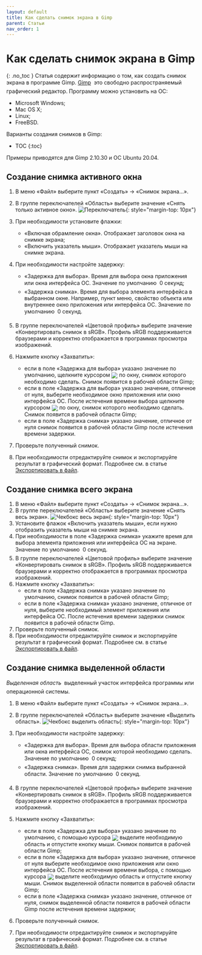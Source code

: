 ```yaml
---
layout: default
title: Как сделать снимок экрана в Gimp
parent: Статьи
nav_order: 1
---
```


# Как сделать снимок экрана в Gimp
{: .no_toc } 
Статья содержит информацию о том, как создать снимок экрана в программе Gimp.
[Gimp](https://ru.wikipedia.org/wiki/GIMP) &#151; это свободно распространяемый графический редактор.
Программу можно установить на ОС: 
- Microsoft Windows;
- Mac OS X;
- Linux;
- FreeBSD.

Варианты создания снимков в Gimp:
* TOC
{:toc}

Примеры приводятся для Gimp 2.10.30 и ОС Ubuntu 20.04.

## Создание снимка активного окна 
1. В  меню &laquo;Файл&raquo; выберите пункт &laquo;Создать&raquo; &rarr; &laquo;Снимок экрана...&raquo;.
2. В группе переключателей &laquo;Область&raquo; выберите значение &laquo;Снять только активное окно&raquo;.
    ![Переключатель](https://digit-dev.net/Images/Printscreen3-8.jpg){: style="margin-top: 10px"}
3. При необходимости установите флажки: 
   - &laquo;Включая обрамление окна&raquo;. Отображает заголовок окна на снимке экрана;
   - &laquo;Включить указатель мыши&raquo;. Отображает указатель мыши на снимке экрана.
4. При необходимости настройте задержку:
    - &laquo;Задержка для выбора&raquo;. Время для выбора окна приложения или окна интерфейса ОС. Значение по умолчанию &#150; 0 секунд;
    - &laquo;Задержка снимка&raquo;. Время для выбора элемента интерфейса в выбранном окне. Например, пункт меню, свойство объекта или внутреннее окно приложения или интерфейса ОС. Значение по умолчанию &#150; 0 секунд.
5. В группе переключателей &laquo;Цветовой профиль&raquo; выберите значение &laquo;Конвертировать снимок в sRGB&raquo;. Профиль sRGB поддерживается браузерами и корректно отображается в программах просмотра изображений.
6. Нажмите кнопку &laquo;Захватить&raquo;:
    - если в поле &laquo;Задержка для выбора&raquo; указано значение по умолчанию, щелкните курсором <img  style="display: inline; vertical-align: middle;" src="https://digit-dev.net/Images/Printscreen_new.jpg"> по окну, снимок которого необходимо сделать. Снимок появится в рабочей области Gimp;
    - если в поле &laquo;Задержка для выбора&raquo; указано значение, отличное от нуля, выберите необходимое окно приложения или окно интерфейса ОС. После истечения времени выбора щелкните курсором <img  style="display: inline; vertical-align: middle;" src="https://digit-dev.net/Images/Printscreen_new.jpg"> по окну, снимок которого необходимо сделать. Снимок появится в рабочей области Gimp;
    - если в поле &laquo;Задержка снимка&raquo; указано значение, отличное от нуля снимок появится в рабочей области Gimp после истечения времени задержки.
    
7. Проверьте полученный снимок.
8. При необходимости отредактируйте снимок и экспортируйте результат в графический формат. Подробнее см. в статье [Экспортировать  в файл](https://docs.gimp.org/2.10/ru/gimp-export-dialog.html).

## Создание снимка всего экрана

1. В меню &laquo;Файл&raquo; выберите пункт &laquo;Создать&raquo; &rarr; &laquo;Снимок экрана...&raquo;.
2. В группе переключателей &laquo;Область&raquo; выберите значение &laquo;Снять весь экран&raquo;.
    ![Чекбокс весь экран](https://digit-dev.net/Images/Printscreen3-7.jpg){: style="margin-top: 10px"}
3. Установите флажок &laquo;Включить указатель мыши&raquo;, если нужно отобразить указатель мыши на снимке экрана. 
4. При необходимости в поле &laquo;Задержка снимка&raquo; укажите время для выбора элемента приложения или интерфейса ОС на экране. Значение по умолчанию &#150; 0 секунд.
5. В группе переключателей &laquo;Цветовой профиль&raquo; выберите значение &laquo;Конвертировать снимок в sRGB&raquo;. Профиль sRGB поддерживается браузерами и корректно отображается в программах просмотра изображений.
6. Нажмите кнопку &laquo;Захватить&raquo;: 
    - если в поле &laquo;Задержка снимка&raquo; указано значение по умолчанию, снимок появится в рабочей области Gimp;
    - если в поле &laquo;Задержка снимка&raquo; указано значение, отличное от нуля, выберите необходимый элемент приложения или интерфейса ОС. После истечения времени задержки снимок появится в рабочей области Gimp. 
7. Проверьте полученный снимок.
8. При необходимости отредактируйте снимок и экспортируйте результат в графический формат. Подробнее см. в статье [Экспортировать  в файл](https://docs.gimp.org/2.10/ru/gimp-export-dialog.html).

## Создание снимка выделенной области

*Выделенная область* &#151; выделенный участок интерфейса программы или операционной системы.
1. В  меню &laquo;Файл&raquo; выберите пункт &laquo;Создать&raquo; &rarr; &laquo;Снимок экрана...&raquo;. 
2. В группе переключателей &laquo;Область&raquo; выберите значение &laquo;Выделить область&raquo;.
     ![Чекбокс выделить область](https://digit-dev.net/Images/Printscreen3-9.jpg){: style="margin-top: 10px"}
3. При необходимости настройте задержку:
    - &laquo;Задержка для выбора&raquo;. Время для выбора области приложения или окна интерфейса ОС, снимок которой необходимо сделать. Значение по умолчанию &#150; 0 секунд;
    - &laquo;Задержка снимка&raquo;. Время для задержки снимка выбранной области. Значение по умолчанию &#150; 0 секунд.
4. В группе переключателей &laquo;Цветовой профиль&raquo; выберите значение &laquo;Конвертировать снимок в sRGB&raquo;. Профиль sRGB поддерживается браузерами и корректно отображается в программах просмотра изображений.
5. Нажмите кнопку &laquo;Захватить&raquo;:
    - если в поле &laquo;Задержка для выбора&raquo; указано значение по умолчанию, с помощью курсора <img  style="display: inline; vertical-align: middle;" src="https://digit-dev.net/Images/Printscreen_new.jpg"> выделите необходимую область и отпустите кнопку мыши. Снимок появится в рабочей области Gimp;
    - если в поле &laquo;Задержка для выбора&raquo; указано значение, отличное от нуля выберите необходимое окно приложения или окно интерфейса ОС. После истечения времени выбора, с помощью курсора <img  style="display: inline; vertical-align: middle;" src="https://digit-dev.net/Images/Printscreen_new.jpg"> выделите необходимую область и отпустите кнопку мыши. Снимок выделенной области появится в рабочей области Gimp;
    - если в поле &laquo;Задержка снимка&raquo; указано значение, отличное от нуля, снимок выделенной области появится в рабочей области Gimp после истечения времени задержки;
    
6. Проверьте полученный снимок.
7. При необходимости отредактируйте снимок и экспортируйте результат в графический формат. Подробнее см. в статье [Экспортировать  в файл](https://docs.gimp.org/2.10/ru/gimp-export-dialog.html).
